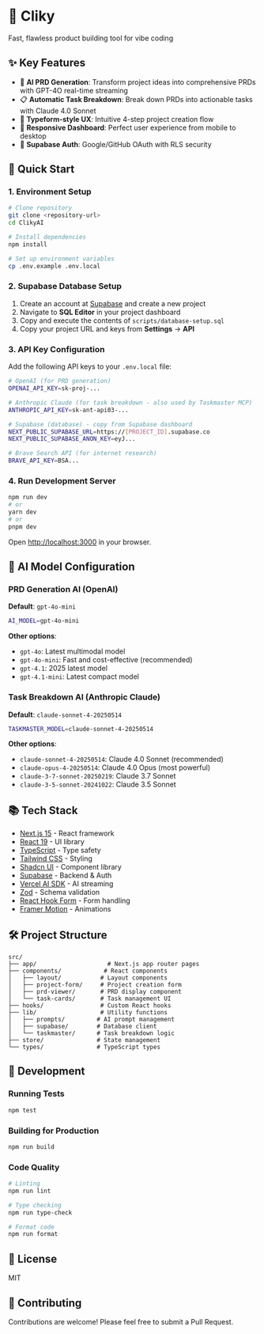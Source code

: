 # 🚀 Cliky

Fast, flawless product building tool for vibe coding

## ✨ Key Features

- 🤖 **AI PRD Generation**: Transform project ideas into comprehensive PRDs with GPT-4O real-time streaming
- 📋 **Automatic Task Breakdown**: Break down PRDs into actionable tasks with Claude 4.0 Sonnet
- 🎨 **Typeform-style UX**: Intuitive 4-step project creation flow
- 📱 **Responsive Dashboard**: Perfect user experience from mobile to desktop
- 🔐 **Supabase Auth**: Google/GitHub OAuth with RLS security

## 🚀 Quick Start

### 1. Environment Setup

```bash
# Clone repository
git clone <repository-url>
cd ClikyAI

# Install dependencies
npm install

# Set up environment variables
cp .env.example .env.local
```

### 2. Supabase Database Setup

1. Create an account at [Supabase](https://supabase.com) and create a new project
2. Navigate to **SQL Editor** in your project dashboard
3. Copy and execute the contents of `scripts/database-setup.sql`
4. Copy your project URL and keys from **Settings** → **API**

### 3. API Key Configuration

Add the following API keys to your `.env.local` file:

```bash
# OpenAI (for PRD generation)
OPENAI_API_KEY=sk-proj-...

# Anthropic Claude (for task breakdown - also used by Taskmaster MCP)  
ANTHROPIC_API_KEY=sk-ant-api03-...

# Supabase (database) - copy from Supabase dashboard
NEXT_PUBLIC_SUPABASE_URL=https://[PROJECT_ID].supabase.co
NEXT_PUBLIC_SUPABASE_ANON_KEY=eyJ...

# Brave Search API (for internet research)
BRAVE_API_KEY=BSA...
```

### 4. Run Development Server

```bash
npm run dev
# or
yarn dev
# or
pnpm dev
```

Open [http://localhost:3000](http://localhost:3000) in your browser.

## 🤖 AI Model Configuration

### PRD Generation AI (OpenAI)
**Default**: `gpt-4o-mini`

```bash
AI_MODEL=gpt-4o-mini
```

**Other options**:
- `gpt-4o`: Latest multimodal model
- `gpt-4o-mini`: Fast and cost-effective (recommended)
- `gpt-4.1`: 2025 latest model
- `gpt-4.1-mini`: Latest compact model

### Task Breakdown AI (Anthropic Claude)
**Default**: `claude-sonnet-4-20250514`

```bash
TASKMASTER_MODEL=claude-sonnet-4-20250514
```

**Other options**:
- `claude-sonnet-4-20250514`: Claude 4.0 Sonnet (recommended)
- `claude-opus-4-20250514`: Claude 4.0 Opus (most powerful)
- `claude-3-7-sonnet-20250219`: Claude 3.7 Sonnet
- `claude-3-5-sonnet-20241022`: Claude 3.5 Sonnet

## 📚 Tech Stack

- [Next.js 15](https://nextjs.org) - React framework
- [React 19](https://react.dev) - UI library
- [TypeScript](https://www.typescriptlang.org) - Type safety
- [Tailwind CSS](https://tailwindcss.com) - Styling
- [Shadcn UI](https://ui.shadcn.com) - Component library
- [Supabase](https://supabase.com) - Backend & Auth
- [Vercel AI SDK](https://sdk.vercel.ai) - AI streaming
- [Zod](https://zod.dev) - Schema validation
- [React Hook Form](https://react-hook-form.com) - Form handling
- [Framer Motion](https://www.framer.com/motion/) - Animations

## 🛠️ Project Structure

```
src/
├── app/                    # Next.js app router pages
├── components/            # React components
│   ├── layout/           # Layout components
│   ├── project-form/     # Project creation form
│   ├── prd-viewer/       # PRD display component
│   └── task-cards/       # Task management UI
├── hooks/                # Custom React hooks
├── lib/                  # Utility functions
│   ├── prompts/         # AI prompt management
│   ├── supabase/        # Database client
│   └── taskmaster/      # Task breakdown logic
├── store/               # State management
└── types/               # TypeScript types
```

## 🔧 Development

### Running Tests

```bash
npm test
```

### Building for Production

```bash
npm run build
```

### Code Quality

```bash
# Linting
npm run lint

# Type checking
npm run type-check

# Format code
npm run format
```

## 📝 License

MIT

## 🤝 Contributing

Contributions are welcome! Please feel free to submit a Pull Request.